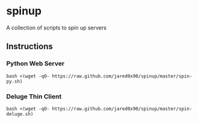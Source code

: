 # spinup

A collection of scripts to spin up servers

## Instructions
### Python Web Server

    bash <(wget -qO- https://raw.github.com/jared0x90/spinup/master/spin-py.sh)

### Deluge Thin Client

    bash <(wget -qO- https://raw.github.com/jared0x90/spinup/master/spin-deluge.sh)
